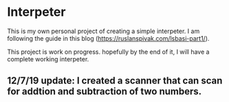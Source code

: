 # Interpeter
This is my own personal project of creating a simple interpeter. I am following the guide in this blog (https://ruslanspivak.com/lsbasi-part1/).

This project is work on progress. hopefully by the end of it, I will have a complete working interpeter.

## 12/7/19 update: I created a scanner that can scan for addtion and subtraction of two numbers.
